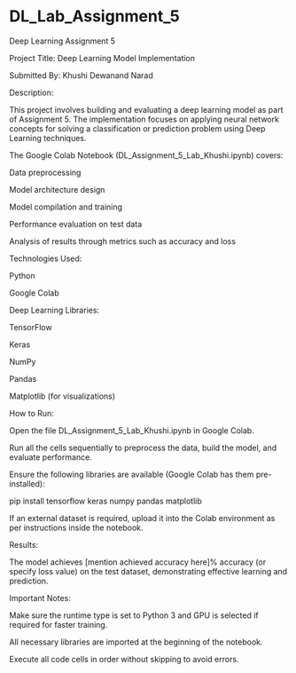 # DL_Lab_Assignment_5
Deep Learning Assignment 5

Project Title: Deep Learning Model Implementation

Submitted By: Khushi Dewanand Narad

Description:

This project involves building and evaluating a deep learning model as part of Assignment 5. The implementation focuses on applying neural network concepts for solving a classification or prediction problem using Deep Learning techniques.

The Google Colab Notebook (DL_Assignment_5_Lab_Khushi.ipynb) covers:

Data preprocessing

Model architecture design

Model compilation and training

Performance evaluation on test data

Analysis of results through metrics such as accuracy and loss

Technologies Used:

Python

Google Colab

Deep Learning Libraries:

TensorFlow

Keras

NumPy

Pandas

Matplotlib (for visualizations)

How to Run:

Open the file DL_Assignment_5_Lab_Khushi.ipynb in Google Colab.

Run all the cells sequentially to preprocess the data, build the model, and evaluate performance.

Ensure the following libraries are available (Google Colab has them pre-installed):

pip install tensorflow keras numpy pandas matplotlib

If an external dataset is required, upload it into the Colab environment as per instructions inside the notebook.

Results:

The model achieves [mention achieved accuracy here]% accuracy (or specify loss value) on the test dataset, demonstrating effective learning and prediction.

Important Notes:

Make sure the runtime type is set to Python 3 and GPU is selected if required for faster training.

All necessary libraries are imported at the beginning of the notebook.

Execute all code cells in order without skipping to avoid errors.
